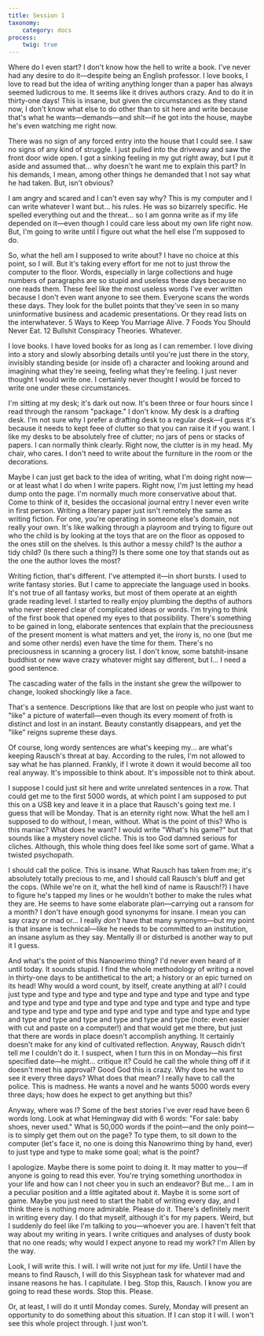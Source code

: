 ```yaml
---
title: Session 1
taxonomy:
    category: docs
process:
	twig: true
---
```


Where do I even start? I don't know how the hell to write a book. I've never had any desire to do it—despite being an English professor. I love books, I love to read but the idea of writing anything longer than a paper has always seemed ludicrous to me. It seems like it drives authors crazy. And to do it in thirty-one days! This is insane, but given the circumstances as they stand now, I don't know what else to do other than to sit here and write because that's what he wants—demands—and shit—if he got into the house, maybe he's even watching me right now.

There was no sign of any forced entry into the house that I could see. I saw no signs of any kind of struggle. I just pulled into the driveway and saw the front door wide open. I got a sinking feeling in my gut right away, but I put it aside and assumed that... why doesn't he want me to explain this part? In his demands, I mean, among other things he demanded that I not say what he had taken. But, isn't obvious?

I am angry and scared and I can't even say why? This is my computer and I can write whatever I want but... his rules. He was so bizarrely specific. He spelled everything out and the threat... so I am gonna write as if my life depended on it—even though I could care less about my own life right now. But, I'm going to write until I figure out what the hell else I'm supposed to do.

So, what the hell am I supposed to write about? I have no choice at this point, so I will. But it's taking every effort for me not to just throw the computer to the floor. Words, especially in large collections and huge numbers of paragraphs are so stupid and useless these days because no one reads them. These feel like the most useless words I've ever written because I don't even want anyone to see them. Everyone scans the words these days. They look for the bullet points that they've seen in so many uninformative business and academic presentations. Or they read lists on the interwhatever. 5 Ways to Keep You Marriage Alive. 7 Foods You Should Never Eat. 12 Bullshit Conspiracy Theories. Whatever. 

I love books. I have loved books for as long as I can remember. I love diving into a story and slowly absorbing details until you're just there in the story, invisibly standing beside (or inside of) a character and looking around and imagining what they're seeing, feeling what they're feeling. I just never thought I would write one. I certainly never thought I would be forced to write one under these circumstances.

I'm sitting at my desk; it's dark out now. It's been three or four hours since I read through the ransom "package." I don't know. My desk is a drafting desk. I'm not sure why I prefer a drafting desk to a regular desk—I guess it's because it needs to kept feee of clutter so that you can raise it if you want. I like my desks to be absolutely free of clutter; no jars of pens or stacks of papers. I can normally think clearly. Right now, the clutter is in my head. My chair, who cares. I don't need to write about the furniture in the room or the decorations.

Maybe I can just get back to the idea of writing, what I'm doing right now—or at least what I do when I write papers. Right now, I'm just letting my head dump onto the page. I'm normally much more conservative about that. Come to think of it, besides the occasional journal entry I never even write in first person. Writing a literary paper just isn't remotely the same as writing fiction. For one, you're operating in someone else's domain, not really your own. It's like walking through a playroom and trying to figure out who the child is by looking at the toys that are on the floor as opposed to the ones still on the shelves. Is this author a messy child? Is the author a tidy child? (Is there such a thing?) Is there some one toy that stands out as the one the author loves the most?

Writing fiction, that's different. I've attempted it—in short bursts. I used to write fantasy stories. But I came to appreciate the language used in books. It's not true of all fantasy works, but most of them operate at an eighth grade reading level. I started to really enjoy plumbing the depths of authors who never steered clear of complicated ideas or words. I'm trying to think of the first book that opened my eyes to that possibility. There's something to be gained in long, elaborate sentences that explain that the preciousness of the present moment is what matters and yet, the irony is, no one (but me and some other nerds) even have the time for them. There's no preciousness in scanning a grocery list. I don't know, some batshit-insane buddhist or new wave crazy whatever might say different, but I... I need a good sentence.

The cascading water of the falls in the instant she grew the willpower to change, looked shockingly like a face.

That's a sentence. Descriptions like that are lost on people who just want to "like" a picture of waterfall—even though its every moment of froth is distinct and lost in an instant. Beauty constantly disappears, and yet the "like" reigns supreme these days.

Of course, long wordy sentences are what's keeping my... are what's keeping Rausch's threat at bay. According to the rules, I'm not allowed to say what he has planned. Frankly, if I wrote it down it would become all too real anyway. It's impossible to think about. It's impossible not to think about.

I suppose I could just sit here and write unrelated sentences in a row. That could get me to the first 5000 words, at which point I am supposed to put this on a USB key and leave it in a place that Rausch's going text me. I guess that will be Monday. That is an eternity right now. What the hell am I supposed to do without, I mean, without. What is the point of this? Who is this maniac? What does he want? I would write "What's his game?" but that sounds like a mystery novel cliche. This is too God damned serious for cliches. Although, this whole thing does feel like some sort of game. What a twisted psychopath.

I should call the police. This is insane. What Rausch has taken from me; it's absolutely totally precious to me, and I should call Rausch's bluff and get the cops. (While we're on it, what the hell kind of name is Rausch!?) I have to figure he's tapped my lines or he wouldn't bother to make the rules what they are. He seems to have some elaborate plan—carrying out a ransom for a month? I don't have enough good synonyms for insane. I mean you can say crazy or mad or... I really *don't* have that many synonyms—but my point is that insane is technical—like he needs to be committed to an institution, an insane asylum as they say. Mentally ill or disturbed is another way to put it I guess.

And what's the point of this Nanowrimo thing? I'd never even heard of it until today. It sounds stupid. I find the whole methodology of writing a novel in thirty-one days to be antithetical to the art; a history or an epic turned on its head! Why would a word count, by itself, create anything at all?  I could just type and type and type and type and type and type and type and type and type and type and type and type and type and type and type and type and type and type and type and type and type and type and type and type and type and type and type and type and type and type (note: even easier with cut and paste on  a computer!) and that would get me there, but just that there are words in place doesn't accomplish anything. It certainly doesn't make for any kind of cultivated reflection. Anyway, Rausch didn't tell me I couldn't do it. I suspect, when I turn this in on Monday—his first specified date—he might... critique it? Could he call the whole thing off if it doesn't meet his approval? Good God this is crazy. Why does he want to see it every three days? What does that mean? I really have to call the police. This is madness. He wants a novel and he wants 5000 words every three days; how does he expect to get anything but this?

Anyway, where was I? Some of the best stories I've ever read have been 6 words long. Look at what Hemingway did with 6 words: "For sale: baby shoes, never used." What is 50,000 words if the point—and the only point—is to simply get them out on the page? To type them, to sit down to the computer (let's face it, no one is doing this Nanowrimo thing by hand, ever) to just type and type to make some goal; what is the point?

I apologize. Maybe there is some point to doing it. It may matter to you—if anyone is going to read this ever. You're trying something unorthodox in your life and how can I not cheer you in such an endeavor? But me... I am in a peculiar position and a little agitated about it. Maybe it is some sort of game. Maybe you just need to start the habit of writing every day, and I think there is nothing more admirable. Please do it. There's definitely merit in writing every day. I do that myself, although it's for my papers. Weird, but I suddenly do feel like I'm talking to you—whoever you are. I haven't felt that way about my writing in years. I write critiques and analyses of dusty book that no one reads; why would I expect anyone to read my work? I'm Allen by the way.

Look, I will write this. I will. I will write not just for *my* life. Until I have the means to find Rausch, I will do this Sisyphean task for whatever mad and insane reasons he has. I capitulate. I beg. Stop this, Rausch. I know you are going to read these words. Stop this. Please.

Or, at least, I will do it until Monday comes. Surely, Monday will present an opportunity to do something about this situation. If I can stop it I will. I won't see this whole project through. I just won't.